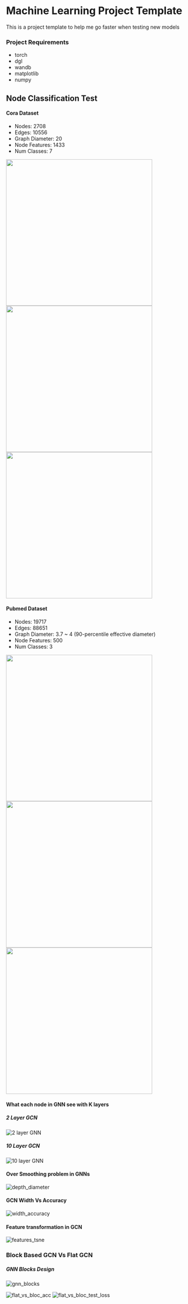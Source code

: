 # Machine Learning Project Template

This is a project template to help me go faster when testing new models



### Project Requirements

- torch
- dgl
- wandb
- matplotlib
- numpy


## Node Classification Test

#### Cora Dataset
- Nodes: 2708
- Edges: 10556
- Graph Diameter: 20
- Node Features: 1433
- Num Classes: 7

<img src="./images/cora_train_loss.png" width="400"/>  <img src="./images/cora_test_loss.png" width="400"/> <img src="./images/cora_accuracy.png" width="400"/>


#### Pubmed Dataset
- Nodes: 19717 
- Edges: 88651
- Graph Diameter: 3.7 ~ 4 (90-percentile effective diameter)
- Node Features: 500
- Num Classes: 3

<img src="./images/pubmed_train_loss.png" width="400"/>  <img src="./images/pubmed_test_loss.png" width="400"/> <img src="./images/pubmed_accuracy.png" width="400"/>

#### What each node in GNN see with K layers

##### 2 Layer GCN
![2 layer GNN](images/gcn-2-layers.png)

##### 10 Layer GCN
![10 layer GNN](images/gcn-10-layers.png)


#### Over Smoothing problem in GNNs

![depth_diameter](images/depth_vs_diameter.png)

#### GCN Width Vs Accuracy

![width_accuracy](images/gcn_width.png)


#### Feature transformation in GCN

![features_tsne](images/cora_features.png)

### Block Based GCN Vs Flat GCN

##### GNN Blocks Design
![gnn_blocks](images/GNNBlocks.png) 

![flat_vs_bloc_acc](images/flat_vs_block_acc.png) ![flat_vs_bloc_test_loss](images/flat_vs_block_test_loss.png)
